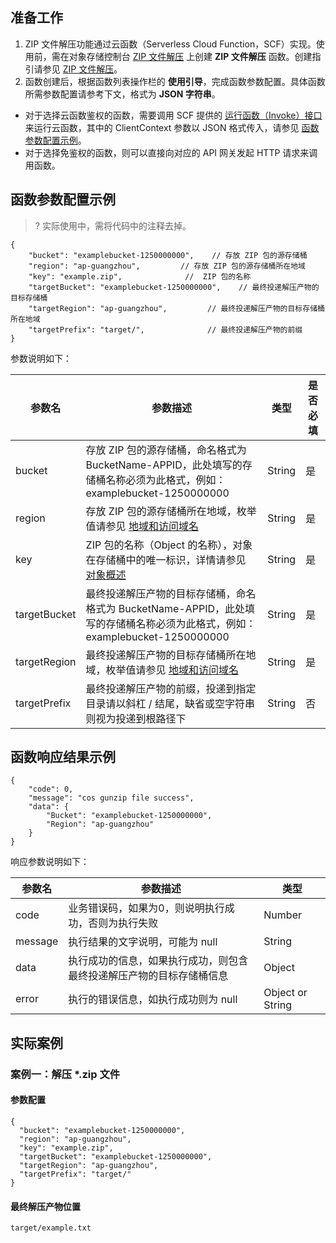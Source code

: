 ## 准备工作

1. ZIP 文件解压功能通过云函数（Serverless Cloud Function，SCF）实现。使用前，需在对象存储控制台 [ZIP 文件解压](https://console.cloud.tencent.com/cos5/application/cosGunzipApi) 上创建 **ZIP 文件解压** 函数。创建指引请参见 [ZIP 文件解压](https://intl.cloud.tencent.com/document/product/436/45163)。
2. 函数创建后，根据函数列表操作栏的 **使用引导**，完成函数参数配置。具体函数所需参数配置请参考下文，格式为 **JSON 字符串**。
 - 对于选择云函数鉴权的函数，需要调用 SCF 提供的 [运行函数（Invoke）接口 ](https://intl.cloud.tencent.com/document/product/583/17243) 来运行云函数，其中的 ClientContext 参数以 JSON 格式传入，请参见 [函数参数配置示例](#1)。
 - 对于选择免鉴权的函数，则可以直接向对应的 API 网关发起 HTTP 请求来调用函数。


<span id=1></span>
## 函数参数配置示例

>? 实际使用中，需将代码中的注释去掉。
>

```plaintext
{
    "bucket": "examplebucket-1250000000",    // 存放 ZIP 包的源存储桶
    "region": "ap-guangzhou",         // 存放 ZIP 包的源存储桶所在地域
    "key": "example.zip",              //  ZIP 包的名称
    "targetBucket": "examplebucket-1250000000",    // 最终投递解压产物的目标存储桶
    "targetRegion": "ap-guangzhou",         // 最终投递解压产物的目标存储桶所在地域
    "targetPrefix": "target/",              // 最终投递解压产物的前缀
}
```

参数说明如下：

| 参数名       | 参数描述                                                     | 类型   | 是否必填 |
| ------------ | ------------------------------------------------------------ | ------ | -------- |
| bucket       | 存放 ZIP 包的源存储桶，命名格式为 BucketName-APPID，此处填写的存储桶名称必须为此格式，例如：examplebucket-1250000000 | String | 是       |
| region       | 存放 ZIP 包的源存储桶所在地域，枚举值请参见 [地域和访问域名](https://intl.cloud.tencent.com/document/product/436/6224) | String | 是       |
| key          | ZIP 包的名称（Object 的名称），对象在存储桶中的唯一标识，详情请参见 [对象概述](https://intl.cloud.tencent.com/document/product/436/13324) | String | 是       |
| targetBucket | 最终投递解压产物的目标存储桶，命名格式为 BucketName-APPID，此处填写的存储桶名称必须为此格式，例如：examplebucket-1250000000 | String | 是       |
| targetRegion | 最终投递解压产物的目标存储桶所在地域，枚举值请参见 [地域和访问域名](https://intl.cloud.tencent.com/document/product/436/6224) | String | 是       |
| targetPrefix | 最终投递解压产物的前缀，投递到指定目录请以斜杠 / 结尾，缺省或空字符串则视为投递到根路径下 | String | 否       |

## 函数响应结果示例
```plaintext
{
    "code": 0,
    "message": "cos gunzip file success",
    "data": {
        "Bucket": "examplebucket-1250000000",
        "Region": "ap-guangzhou"
    }
}
```

响应参数说明如下：

| 参数名  | 参数描述                                                     | 类型             |
| ------- | ------------------------------------------------------------ | ---------------- |
| code    | 业务错误码，如果为0，则说明执行成功，否则为执行失败          | Number           |
| message | 执行结果的文字说明，可能为 null                              | String           |
| data    | 执行成功的信息，如果执行成功，则包含最终投递解压产物的目标存储桶信息 | Object           |
| error   | 执行的错误信息，如执行成功则为 null                          | Object or String |

## 实际案例

### 案例一：解压 *.zip 文件

#### 参数配置

```plaintext
{
  "bucket": "examplebucket-1250000000",
  "region": "ap-guangzhou",
  "key": "example.zip",
  "targetBucket": "examplebucket-1250000000",
  "targetRegion": "ap-guangzhou",
  "targetPrefix": "target/"
}
```

#### 最终解压产物位置

```plaintext
target/example.txt
```
